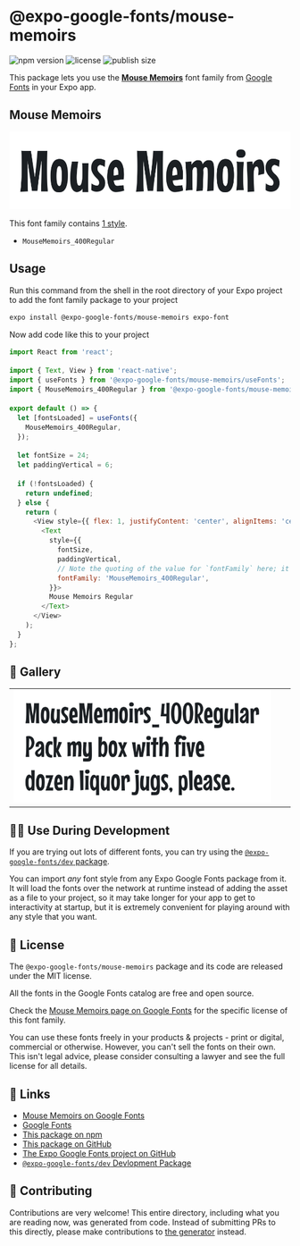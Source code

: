 # @expo-google-fonts/mouse-memoirs

![npm version](https://flat.badgen.net/npm/v/@expo-google-fonts/mouse-memoirs)
![license](https://flat.badgen.net/github/license/expo/google-fonts)
![publish size](https://flat.badgen.net/packagephobia/install/@expo-google-fonts/mouse-memoirs)

This package lets you use the [**Mouse Memoirs**](https://fonts.google.com/specimen/Mouse+Memoirs) font family from [Google Fonts](https://fonts.google.com/) in your Expo app.

## Mouse Memoirs

![Mouse Memoirs](./font-family.png)

This font family contains [1 style](#-gallery).

- `MouseMemoirs_400Regular`

## Usage

Run this command from the shell in the root directory of your Expo project to add the font family package to your project
```sh
expo install @expo-google-fonts/mouse-memoirs expo-font
```

Now add code like this to your project
```js
import React from 'react';

import { Text, View } from 'react-native';
import { useFonts } from '@expo-google-fonts/mouse-memoirs/useFonts';
import { MouseMemoirs_400Regular } from '@expo-google-fonts/mouse-memoirs/400Regular';

export default () => {
  let [fontsLoaded] = useFonts({
    MouseMemoirs_400Regular,
  });

  let fontSize = 24;
  let paddingVertical = 6;

  if (!fontsLoaded) {
    return undefined;
  } else {
    return (
      <View style={{ flex: 1, justifyContent: 'center', alignItems: 'center' }}>
        <Text
          style={{
            fontSize,
            paddingVertical,
            // Note the quoting of the value for `fontFamily` here; it expects a string!
            fontFamily: 'MouseMemoirs_400Regular',
          }}>
          Mouse Memoirs Regular
        </Text>
      </View>
    );
  }
};

```

## 🔡 Gallery


||||
|-|-|-|
|![MouseMemoirs_400Regular](./MouseMemoirs_400Regular.ttf.png)||||


## 👩‍💻 Use During Development

If you are trying out lots of different fonts, you can try using the [`@expo-google-fonts/dev` package](https://github.com/expo/google-fonts/tree/master/font-packages/dev#readme).

You can import *any* font style from any Expo Google Fonts package from it. It will load the fonts
over the network at runtime instead of adding the asset as a file to your project, so it may take longer
for your app to get to interactivity at startup, but it is extremely convenient
for playing around with any style that you want.

## 📖 License

The `@expo-google-fonts/mouse-memoirs` package and its code are released under the MIT license.

All the fonts in the Google Fonts catalog are free and open source.

Check the [Mouse Memoirs page on Google Fonts](https://fonts.google.com/specimen/Mouse+Memoirs) for the specific license of this font family.

You can use these fonts freely in your products & projects - print or digital, commercial or otherwise. However, you can't sell the fonts on their own. This isn't legal advice, please consider consulting a lawyer and see the full license for all details.

## 🔗 Links

- [Mouse Memoirs on Google Fonts](https://fonts.google.com/specimen/Mouse+Memoirs)
- [Google Fonts](https://fonts.google.com/)
- [This package on npm](https://www.npmjs.com/package/@expo-google-fonts/mouse-memoirs)
- [This package on GitHub](https://github.com/expo/google-fonts/tree/master/font-packages/mouse-memoirs)
- [The Expo Google Fonts project on GitHub](https://github.com/expo/google-fonts)
- [`@expo-google-fonts/dev` Devlopment Package](https://github.com/expo/google-fonts/tree/master/font-packages/dev)

## 🤝 Contributing

Contributions are very welcome! This entire directory, including what you are reading now, was generated from code. Instead of submitting PRs to this directly, please make contributions to [the generator](https://github.com/expo/google-fonts/tree/master/packages/generator) instead.
